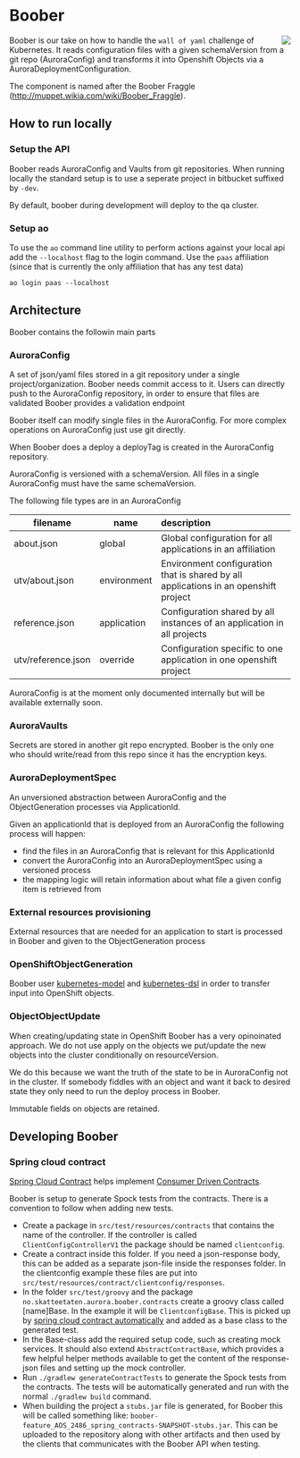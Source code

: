 # Boober
<img align="right" src="https://vignette.wikia.nocookie.net/muppet/images/d/da/Boober_Fraggle.jpg/revision/latest/scale-to-width-down/280?cb=20121231172124">

Boober is our take on how to handle the `wall of yaml` challenge of Kubernetes. It reads configuration files with a given
schemaVersion from a git repo (AuroraConfig) and transforms it into Openshift Objects via a AuroraDeploymentConfiguration.

The component is named after the Boober Fraggle (http://muppet.wikia.com/wiki/Boober_Fraggle). 


## How to run locally

### Setup the API

Boober reads AuroraConfig and Vaults from git repositories. When running locally the standard setup is to use a seperate
project in bitbucket suffixed by `-dev`.
 
By default, boober during development will deploy to the qa cluster.

### Setup ao

To use the ```ao``` command line utility to perform actions against your local api add the ```--localhost``` flag to
the login command. Use the ```paas``` affiliation (since that is currently the only affiliation that has any test
data)

    ao login paas --localhost


## Architecture


Boober contains the followin main parts

### AuroraConfig
A set of json/yaml files stored in a git repository under a single project/organization. Boober needs commit access to it.
Users can directly push to the AuroraConfig repository, in order to ensure that files are validated Boober provides a 
validation endpoint

Boober itself can modify single files in the AuroraConfig. For more complex operations on AuroraConfig just use git directly.

When Boober does a deploy a deployTag is created in the AuroraConfig repository.

AuroraConfig is versioned with a schemaVersion. All files in a single AuroraConfig must have the same schemaVersion.

The following file types are in an AuroraConfig

filename           | name          | description  
-------------------|---------------|:-----------------------------------------------------------------
about.json         | global        | Global configuration for all applications in an affiliation
utv/about.json     | environment   | Environment configuration that is shared by all applications in an openshift project
reference.json     | application   | Configuration shared by all instances of an application in all projects
utv/reference.json | override      | Configuration specific to one application in one openshift project

AuroraConfig is at the moment only documented internally but will be available externally soon.

### AuroraVaults
Secrets are stored in another git repo encrypted. Boober is the only one who should write/read from this repo since
it has the encryption keys.


### AuroraDeploymentSpec
An unversioned abstraction between AuroraConfig and the ObjectGeneration processes via ApplicationId.

Given an applicationId that is deployed from an AuroraConfig the following process will happen:
 
 - find the files in an AuroraConfig that is relevant for this ApplicationId
 - convert the AuroraConfig into an AuroraDeploymentSpec using a versioned process
 - the mapping logic will retain information about what file a given config item is retrieved from
  
### External resources provisioning
External resources that are needed for an application to start is processed in Boober and given to the ObjectGeneration 
process

### OpenShiftObjectGeneration
Boober user [kubernetes-model](https://github.com/fabric8io/kubernetes-model) and [kubernetes-dsl](https://github.com/fkorotkov/k8s-kotlin-dsl) in order to transfer input into OpenShift objects.

### ObjectObjectUpdate
When creating/updating state in OpenShift Boober has a very opinoinated approach. We do not use apply on the objects we
put/update the new objects into the cluster conditionally on resourceVersion. 

We do this because we want the truth of the state to be in AuroraConfig not in the cluster. If somebody fiddles with an
object and want it back to desired state they only need to run the deploy process in Boober.

Immutable fields on objects are retained.


## Developing Boober

### Spring cloud contract

[Spring Cloud Contract](https://cloud.spring.io/spring-cloud-contract/) helps implement [Consumer Driven Contracts](https://martinfowler.com/articles/consumerDrivenContracts.html).

Boober is setup to generate Spock tests from the contracts. There is a convention to follow when adding new tests.

- Create a package in `src/test/resources/contracts` that contains the name of the controller. If the controller is called `ClientConfigControllerV1` the package should be named `clientconfig`.
- Create a contract inside this folder. If you need a json-response body, this can be added as a separate json-file inside the responses folder. In the clientconfig example these files are put into `src/test/resources/contract/clientconfig/responses`.
- In the folder `src/test/groovy` and the package `no.skatteetaten.aurora.boober.contracts` create a groovy class called [name]Base.
In the example it will be `ClientconfigBase`. This is picked up by [spring cloud contract automatically](http://cloud.spring.io/spring-cloud-static/spring-cloud-contract/2.0.0.M8/single/spring-cloud-contract.html#maven-different-base) and added as a base class to the generated test.
- In the Base-class add the required setup code, such as creating mock services. It should also extend `AbstractContractBase`, which provides a few helpful helper methods available to get the content of the response-json files and setting up the mock controller.
- Run `./gradlew generateContractTests` to generate the Spock tests from the contracts. The tests will be automatically generated and run with the normal `./gradlew build` command.
- When building the project a `stubs.jar` file is generated, for Boober this will be called something like: `boober-feature_AOS_2486_spring_contracts-SNAPSHOT-stubs.jar`. This can be uploaded to the repository along with other artifacts and then used by the clients that communicates with the Boober API when testing.